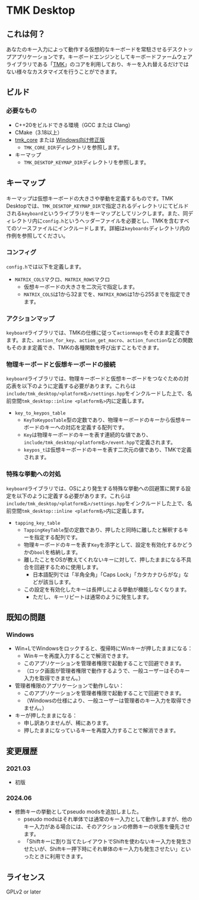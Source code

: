 # TMK Desktop

## これは何？

あなたのキー入力によって動作する仮想的なキーボードを常駐させるデスクトップアプリケーションです。キーボードエンジンとしてキーボードファームウェアライブラリである「[TMK](https://github.com/tmk/tmk_keyboard)」のコアを利用しており、キーを入れ替えるだけではない様々なカスタマイズを行うことができます。

## ビルド

### 必要なもの

- C++20をビルドできる環境（GCC または Clang）
- CMake（3.18以上）
- [tmk_core](https://github.com/tmk/tmk_core) または [Windows向け修正版](https://github.com/sgawarat/tmk_core)
  - `TMK_CORE_DIR`ディレクトリを参照します。
- キーマップ
  - `TMK_DESKTOP_KEYMAP_DIR`ディレクトリを参照します。

## キーマップ

キーマップは仮想キーボードの大きさや挙動を定義するものです。TMK Desktopでは、`TMK_DESKTOP_KEYMAP_DIR`で指定されるディレクトリにてビルドされる`keyboard`というライブラリをキーマップとしてリンクします。また、同ディレクトリ内に`config.h`というヘッダーファイルを必要とし、TMKを含むすべてのソースファイルにインクルードします。詳細は`keyboards`ディレクトリ内の作例を参照してください。

### コンフィグ

`config.h`では以下を定義します。

- `MATRIX_COLS`マクロ、`MATRIX_ROWS`マクロ
  - 仮想キーボードの大きさを二次元で指定します。
  - `MATRIX_COLS`は1から32までを、`MATRIX_ROWS`は1から255までを指定できます。
<!--
- 任意：`TMK_DESKTOP_NOIMPL_KEYCODE_TO_SCANCODE_TABLE`マクロ
  - このマクロを定義すると、キーコードからスキャンコードへの変換表を既定で定義しません。
  - その変換表は`src/win32/scancode.cpp`にあります。
-->

### アクションマップ

`keyboard`ライブラリでは、TMKの仕様に従って`actionmaps`をそのまま定義できます。また、`action_for_key`、`action_get_macro`、`action_function`などの関数もそのまま定義でき、TMKの各種関数を呼び出すこともできます。

### 物理キーボードと仮想キーボードの接続

`keyboard`ライブラリでは、物理キーボードと仮想キーボードをつなぐための対応表を以下のように定義する必要があります。これらは`include/tmk_desktop/<platform名>/settings.hpp`をインクルードした上で、名前空間`tmk_desktop::inline <platform名>`内に定義します。

- `key_to_keypos_table`
  - `KeyToKeyposTable`型の定数であり、物理キーボードのキーから仮想キーボードのキーへの対応を定義する配列です。
  - `Key`は物理キーボードのキーを表す連続的な値であり、`include/tmk_desktop/<platform名>/event.hpp`で定義されます。
  - `keypos_t`は仮想キーボードのキーを表す二次元の値であり、TMKで定義されます。

### 特殊な挙動への対処

`keyboard`ライブラリでは、OSにより発生する特殊な挙動への回避策に関する設定を以下のように定義する必要があります。これらは`include/tmk_desktop/<platform名>/settings.hpp`をインクルードした上で、名前空間`tmk_desktop::inline <platform名>`内に定義します。

- `tapping_key_table`
  - `TappingKeyTable`型の定数であり、押したと同時に離したと解釈するキーを指定する配列です。
  - 物理キーボードのキーを表す`Key`を添字として、設定を有効化するかどうかの`bool`を格納します。
  - 離したことをOSが教えてくれないキーに対して、押したままになる不具合を回避するために使用します。
    - 日本語配列では「半角全角」「Caps Lock」「カタカナひらがな」などが該当します。
  - この設定を有効化したキーは長押しによる挙動が機能しなくなります。
    - ただし、キーリピートは通常のように発生します。

## 既知の問題

### Windows

- Win+LでWindowsをロックすると、復帰時にWinキーが押したままになる：
  - Winキーを再度入力することで解消できます。
  - このアプリケーションを管理者権限で起動することで回避できます。
  - （ロック画面が管理者権限で動作するようで、一般ユーザーはそのキー入力を取得できません。）
- 管理者権限のアプリケーションで動作しない：
  - このアプリケーションを管理者権限で起動することで回避できます。
  - （Windowsの仕様により、一般ユーザーは管理者のキー入力を取得できません。）
- キーが押したままになる：
  - 申し訳ありませんが、稀にあります。
  - 押したままになっているキーを再度入力することで解消できます。

## 変更履歴

### 2021.03

- 初版

### 2024.06

- 修飾キーの挙動としてpseudo modsを追加しました。
  - pseudo modsはそれ単体では通常のキー入力として動作しますが、他のキー入力がある場合には、そのアクションの修飾キーの状態を優先させます。
  - 「Shiftキーに割り当てたレイアウトでShiftを使わないキー入力を発生させたいが、Shiftキー押下時にそれ単体のキー入力も発生させたい」といったときに利用できます。

## ライセンス

GPLv2 or later
